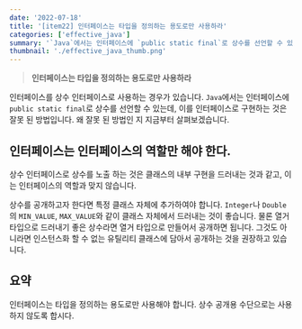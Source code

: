 ```yaml
---
date: '2022-07-18'
title: '[item22] 인터페이스는 타입을 정의하는 용도로만 사용하라'
categories: ['effective_java']
summary: '`Java`에서는 인터페이스에 `public static final`로 상수를 선언할 수 있는데, 이를 인터페이스로 구현하는 것은 잘못 된 방법입니다. 왜 잘못 된 방법인 지 지금부터 살펴보겠습니다.'
thumbnail: './effective_java_thumb.png'
---
```


> **인터페이스는 타입을 정의하는 용도로만 사용하라**

인터페이스를 상수 인터페이스로 사용하는 경우가 있습니다. `Java`에서는 인터페이스에 `public static final`로 상수를 선언할 수 있는데, 이를 인터페이스로 구현하는 것은 잘못 된 방법입니다. 왜 잘못 된 방법인 지 지금부터 살펴보겠습니다.

## 인터페이스는 인터페이스의 역할만 해야 한다.
상수 인터페이스로 상수를 노출 하는 것은 클래스의 내부 구현을 드러내는 것과 같고, 이는 인터페이스의 역할과 맞지 않습니다.

상수를 공개하고자 한다면 특정 클래스 자체에 추가하여야 합니다. `Integer`나 `Double`의 `MIN_VALUE`, `MAX_VALUE`와 같이 클래스 자체에서 드러내는 것이 좋습니다. 물론 열거타입으로 드러내기 좋은 상수라면 열거 타입으로 만들어서 공개하면 됩니다. 그것도 아니라면 인스턴스화 할 수 없는 유틸리티 클래스에 담아서 공개하는 것을 권장하고 있습니다.

## 요약
인터페이스는 타입을 정의하는 용도로만 사용해야 합니다. 상수 공개용 수단으로는 사용하지 않도록 합시다.